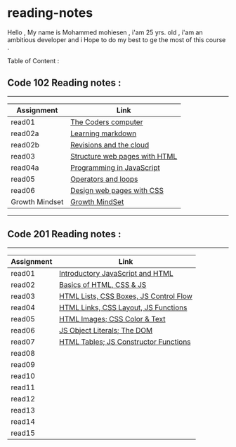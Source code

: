 # reading-notes

Hello , My name is Mohammed mohiesen , i'am 25 yrs. old  , i'am an ambitious developer and i 
Hope to do my best to ge the most of this course .


Table of Content : 

## Code 102 Reading notes :
_______________________________________________________________________________

Assignment       | Link                                              |
-----------------|---------------------------------------------------|
  read01         |  [The Coders computer](102/read01.md)             |
  read02a        |  [Learning markdown](102/read2a.md)               |
  read02b        |  [Revisions and the cloud](102/read2b.md)         |
  read03         |  [Structure web pages with HTML ](102/read03.md)  |
  read04a        |  [Programming in JavaScript](102/read04a.md)      |
  read05         |  [Operators and loops](102/read05.md)             |
  read06         |  [Design web pages with CSS](102/read06.md)       |
  Growth Mindset |  [Growth MindSet](102/read06.md)                  |

  ______________________________________________________________________________

  ## Code 201 Reading notes :
  ______________________________________________________________________________

  Assignment     |  Link                                                   |
  ---------------|---------------------------------------------------      |
  read01         |  [Introductory JavaScript and HTML](201/read01.md)      |
  read02         |  [Basics of HTML, CSS & JS        ](201/read02.md)      |
  read03         |  [HTML Lists, CSS Boxes, JS Control Flow](201/read03.md)|
  read04         |  [HTML Links, CSS Layout, JS Functions](201/read04.md)  |
  read05         |  [HTML Images; CSS Color & Text](201/read05.md)         |
  read06         |  [JS Object Literals; The DOM](201/read06.md)           |
  read07         |  [HTML Tables; JS Constructor Functions](201/read07.md) |
  read08         |  [](201/read08.md)|
  read09         |  [](201/read09.md)|
  read10         |  [](201/read10.md)|
  read11         |  [](201/read11.md)|
  read12         |  [](201/read12.md)|
  read13         |  [](201/read13.md)|
  read14         |  [](201/read14.md)|
  read15         |  [](201/read15.md)|
  